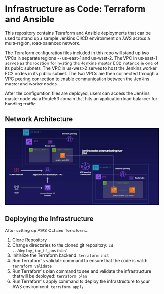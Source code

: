 # Infrastructure as Code: Terraform and Ansible
This repository contains Terraform and Ansible deployments that can be used to stand up a sample Jenkins CI/CD environment on AWS across a multi-region, load-balanced network. 

The Terraform configuration files included in this repo will stand up two VPCs in separate regions -- us-east-1 and us-west-2. The VPC in us-east-1 serves as the location for hosting the Jenkins master EC2 instance in one of its public subnets. The VPC in us-west-2 serves to host the Jenkins worker EC2 nodes in its public subnet. The two VPCs are then connected through a VPC peering connection to enable communication between the Jenkins master and worker nodes. 

After the configuration files are deployed, users can access the Jenkins master node via a Route53 domain that hits an application load balancer for handling traffic. 

## Network Architecture
![Network Architecture](./docs/architecture.png)

## Deploying the Infrastructure
After setting up AWS CLI and Terraform...
1. Clone Repository
2.   Change directories to the cloned git repository: `cd ../deploy_iac_tf_ansible/`
3.  Initialize the Terraform backend: `terraform init`
4.  Run Terraform's validate command to ensure that the code is valid: `terraform validate`
5.  Run Terraform's plan command to see and validate the infrastructure that will be deployed: `terraform plan`
6.  Run Terraform's apply command to deploy the infrastructure to your AWS environment: `terraform apply`